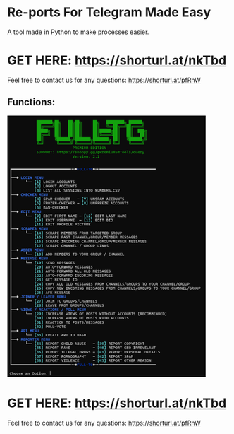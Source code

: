 # Re-ports For Telegram Made Easy
A tool made in Python to make processes easier.

# GET HERE: https://shorturl.at/nkTbd
Feel free to contact us for any questions: https://shorturl.at/pfRnW
## Functions:
<img src='UI1.png' width='450'>

# GET HERE: https://shorturl.at/nkTbd
Feel free to contact us for any questions: https://shorturl.at/pfRnW










